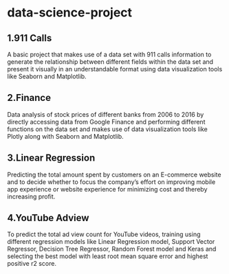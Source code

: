 # data-science-project

## 1.911 Calls

A basic project that makes use of a data set with 911 calls information to generate the relationship between different fields within the data set and present it visually in an understandable format using data visualization tools like Seaborn and Matplotlib.


## 2.Finance

Data analysis of stock prices of different banks from 2006 to 2016 by directly accessing data from Google Finance and performing different functions on the data set and makes
use of data visualization tools like Plotly along with Seaborn and Matplotlib.


## 3.Linear Regression

Predicting the total amount spent by customers on an E-commerce website and to decide whether to focus the company’s effort on improving mobile app experience or website experience for minimizing cost and thereby increasing profit.


## 4.YouTube Adview

To predict the total ad view count for YouTube videos, training using different regression models like Linear Regression model, Support Vector Regressor, Decision Tree Regressor, Random Forest model and Keras and selecting the best model with least root mean square error and highest positive r2 score.
